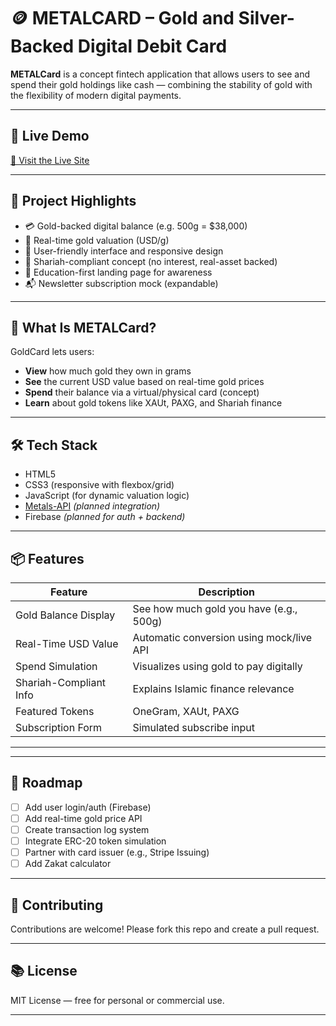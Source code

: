 # 🪙 METALCARD – Gold and Silver-Backed Digital Debit Card

**METALCard** is a concept fintech application that allows users to see and spend their gold holdings like cash — combining the stability of gold with the flexibility of modern digital payments.

---

## 🚀 Live Demo

[🔗 Visit the Live Site]( https://fardaustaohyd.github.io/goldcard-project/)

---

## 🌟 Project Highlights

- 💳 Gold-backed digital balance (e.g. 500g = $38,000)
- 🔄 Real-time gold valuation (USD/g)
- 📱 User-friendly interface and responsive design
- 🕌 Shariah-compliant concept (no interest, real-asset backed)
- 🧾 Education-first landing page for awareness
- 📬 Newsletter subscription mock (expandable)

---

## 🧠 What Is METALCard?

GoldCard lets users:
- **View** how much gold they own in grams
- **See** the current USD value based on real-time gold prices
- **Spend** their balance via a virtual/physical card (concept)
- **Learn** about gold tokens like XAUt, PAXG, and Shariah finance

---

## 🛠 Tech Stack

- HTML5
- CSS3 (responsive with flexbox/grid)
- JavaScript (for dynamic valuation logic)
- [Metals-API](https://www.metals-api.com) *(planned integration)*
- Firebase *(planned for auth + backend)*

---

## 📦 Features

| Feature                | Description                                      |
|------------------------|--------------------------------------------------|
| Gold Balance Display   | See how much gold you have (e.g., 500g)          |
| Real-Time USD Value    | Automatic conversion using mock/live API         |
| Spend Simulation       | Visualizes using gold to pay digitally           |
| Shariah-Compliant Info | Explains Islamic finance relevance               |
| Featured Tokens        | OneGram, XAUt, PAXG                              |
| Subscription Form      | Simulated subscribe input                        |

---

---

## 🔮 Roadmap

- [ ] Add user login/auth (Firebase)
- [ ] Add real-time gold price API
- [ ] Create transaction log system
- [ ] Integrate ERC-20 token simulation
- [ ] Partner with card issuer (e.g., Stripe Issuing)
- [ ] Add Zakat calculator

---

## 🤝 Contributing

Contributions are welcome! Please fork this repo and create a pull request.

---

## 📚 License

MIT License — free for personal or commercial use.

---
